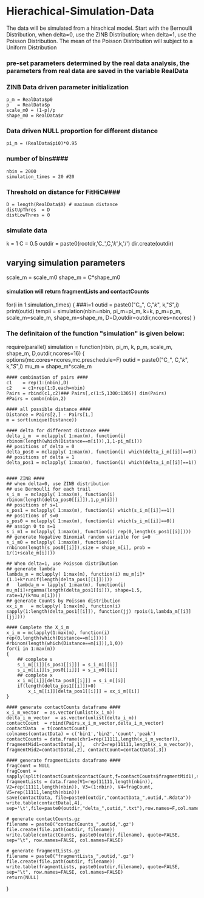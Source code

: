 # Hierachical-Simulation-Data
The data will be simulated from a hirachical model. Start with the Bernoulli Distribution, when delta=0, use the ZINB Distribution; when delta=1, use the Poisson Distribution. The mean of the Poisson Distribution will subject to a Uniform Distribution

### pre-set parameters determined by the real data analysis, the parameters from real data are saved in the variable RealData
### ZINB Data driven parameter initialization
	p_m = RealData$p0
	p   = RealData$p
	scale_m0 = (1-p)/p
	shape_m0 = RealData$r
### Data driven NULL proportion for different distance	
	pi_m = (RealData$pi0)*0.95				
### number of bins####
	nbin = 2000
	simulation_times = 20 #20
### Threshold on distance for FitHiC####
	D = length(RealData$X) # maximum distance
	distUpThres  = D
	distLowThres = 0

### simulate data
k = 1
C = 0.5
outdir = paste0(rootdir,'C_',C,'_k_',k,'/')
dir.create(outdir)
## varying simulation parameters
scale_m = scale_m0
shape_m = C*shape_m0
#### simulation will return fragmentLists and contactCounts ####		
for(i in 1:simulation_times)
{
	###i=1
	outid = paste0("C_", C,"_k_", k,"_S_",i)
	print(outid)
	tempii = simulation(nbin=nbin, pi_m=pi_m, k=k, p_m=p_m, scale_m=scale_m, shape_m=shape_m, D=D,outdir=outdir,ncores=ncores)
}		


### The definitaion of the function "simulation" is given below:
require(parallel)
simulation = function(nbin, pi_m, k, p_m, scale_m, shape_m, D,outdir,ncores=16)
{    
    options(mc.cores=ncores,mc.preschedule=F)
    outid = paste0("C_", C,"_k_", k,"_S_",i)
    mu_m    = shape_m*scale_m		

    #### combination of pairs ####
    c1 	  = rep(1:(nbin),D)
    c2    = c1+rep(1:D,each=nbin)
    Pairs = rbind(c1,c2)### Pairs[,c(1:5,1300:1305)] dim(Pairs)
    #Pairs = combn(nbin,2)  
	
    #### all possible distance ####
    Distance = Pairs[2,] - Pairs[1,]
    m = sort(unique(Distance))
    
    #### delta for different distance ####
    delta_i_m  = mclapply( 1:max(m), function(i) rbinom(length(which(Distance==m[i])),1,1-pi_m[i]))
    ## positions of delta = 0
    delta_pos0 = mclapply( 1:max(m), function(i) which(delta_i_m[[i]]==0))
    ## positions of delta = 1
    delta_pos1 = mclapply( 1:max(m), function(i) which(delta_i_m[[i]]==1))
    
    
    #### ZINB ####
    ## when delta=0, use ZINB distribution
    ## use Bernoulli for each trail
    s_i_m  = mclapply( 1:max(m), function(i) rbinom(length(delta_pos0[[i]]),1,p_m[i]))
    ## positions of s=1
    s_pos1 = mclapply( 1:max(m), function(i) which(s_i_m[[i]]==1))
    ## positions of s=0
    s_pos0 = mclapply( 1:max(m), function(i) which(s_i_m[[i]]==0))
    ## assign 0 to s=1
    s_i_m1 = mclapply( 1:max(m), function(i) rep(0,length(s_pos1[[i]])))
    ## generate Negative Binomial random variable for s=0
    s_i_m0 = mclapply( 1:max(m), function(i) rnbinom(length(s_pos0[[i]]),size = shape_m[i], prob = 1/(1+scale_m[i])))
        
    ## When delta=1, use Poisson distribution
    ## generate lambda
   	lambda_m = mclapply( 1:max(m), function(i) mu_m[i]*(1.1+k*runif(length(delta_pos1[[i]]))))
    #	lambda_m = lapply( 1:max(m), function(i) mu_m[i]+rgamma(length(delta_pos1[[i]]), shape=1.5, rate=1/(k*mu_m[i])))   
    ## generate Counts by Poisson distribution
    xx_i_m   = mclapply( 1:max(m), function(i) sapply(1:length(delta_pos1[[i]]), function(jj) rpois(1,lambda_m[[i]][jj])))
    
    #### Complete the X_i_m
    x_i_m = mclapply(1:max(m), function(i) rep(0,length(which(Distance==m[i])))) #rbinom(length(which(Distance==m[i])),1,0))
    for(i in 1:max(m))
    {
        ## complete s
        s_i_m[[i]][s_pos1[[i]]] = s_i_m1[[i]]
        s_i_m[[i]][s_pos0[[i]]] = s_i_m0[[i]]        
        ## complete x
        x_i_m[[i]][delta_pos0[[i]]] = s_i_m[[i]]
		if(length(delta_pos1[[i]])>0)
			x_i_m[[i]][delta_pos1[[i]]] = xx_i_m[[i]]     
    }
    
    #### generate contactCounts dataframe ####
    x_i_m_vector  = as.vector(unlist(x_i_m))
    delta_i_m_vector  = as.vector(unlist(delta_i_m))
    contactCount  = rbind(Pairs,x_i_m_vector,delta_i_m_vector)
    contactData  = t(contactCount)
    colnames(contactData) = c('bin1','bin2','count','peak')
    contactCounts = data.frame(chr1=rep(11111,length(x_i_m_vector)), fragmentMid1=contactData[,1],   chr2=rep(11111,length(x_i_m_vector)), fragmentMid2=contactData[,2], contactCount=contactData[,3])        
    
	#### generate fragmentLists dataframe ####
    fragCount = NULL
    fragCount = sapply(split(contactCounts$contactCount,f=contactCounts$fragmentMid1),sum)#rowSums(x_i_m_matrix)
    fragmentLists = data.frame(V1=rep(11111,length(nbin)), V2=rep(11111,length(nbin)), V3=(1:nbin), V4=fragCount, V5=rep(11111,length(nbin)))
    save(contactData, file=paste0(outdir,"contactData_",outid,".Rdata"))
    write.table(contactData[,4], sep='\t',file=paste0(outdir,"delta_",outid,".txt"),row.names=F,col.names=F,quote=F)
    
	# generate contactCounts.gz
    filename = paste0("contactCounts_",outid,'.gz')
    file.create(file.path(outdir, filename))			
    write.table(contactCounts, paste0(outdir,filename), quote=FALSE, sep="\t", row.names=FALSE, col.names=FALSE)
    
	# generate fragmentLists.gz
    filename = paste0("fragmentLists_",outid,'.gz')
    file.create(file.path(outdir, filename))
    write.table(fragmentLists, paste0(outdir,filename), quote=FALSE, sep="\t", row.names=FALSE, col.names=FALSE)
    return(NULL)			
}    
    
